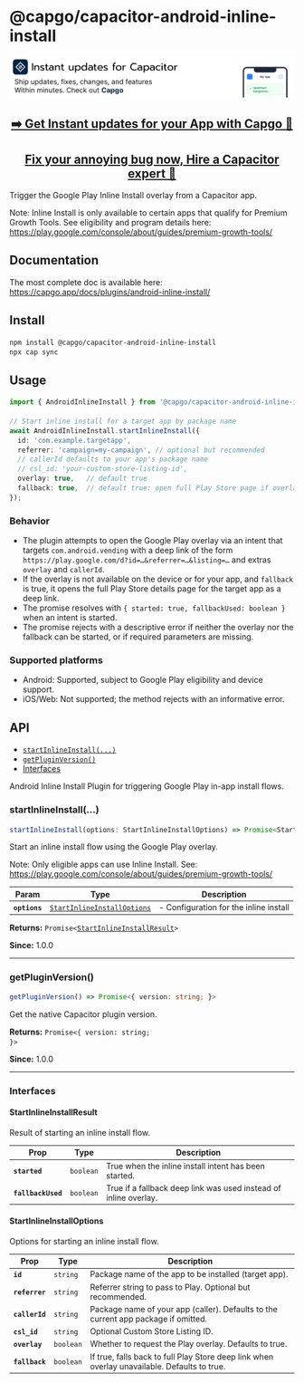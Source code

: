 # @capgo/capacitor-android-inline-install

<a href="https://capgo.app/"><img src='https://raw.githubusercontent.com/Cap-go/capgo/main/assets/capgo_banner.png' alt='Capgo - Instant updates for capacitor'/></a>

<div align="center">
  <h2><a href="https://capgo.app/?ref=plugin_android_inline_install"> ➡️ Get Instant updates for your App with Capgo 🚀</a></h2>
  <h2><a href="https://capgo.app/consulting/?ref=plugin_android_inline_install"> Fix your annoying bug now, Hire a Capacitor expert 💪</a></h2>
</div>

Trigger the Google Play Inline Install overlay from a Capacitor app.

Note: Inline Install is only available to certain apps that qualify for Premium Growth Tools. See eligibility and program details here: https://play.google.com/console/about/guides/premium-growth-tools/

## Documentation

The most complete doc is available here: https://capgo.app/docs/plugins/android-inline-install/

## Install

```bash
npm install @capgo/capacitor-android-inline-install
npx cap sync
```

## Usage

```ts
import { AndroidInlineInstall } from '@capgo/capacitor-android-inline-install';

// Start inline install for a target app by package name
await AndroidInlineInstall.startInlineInstall({
  id: 'com.example.targetapp',
  referrer: 'campaign=my-campaign', // optional but recommended
  // callerId defaults to your app's package name
  // csl_id: 'your-custom-store-listing-id',
  overlay: true,   // default true
  fallback: true,  // default true: open full Play Store page if overlay unavailable
});
```

### Behavior

- The plugin attempts to open the Google Play overlay via an intent that targets `com.android.vending` with a deep link of the form `https://play.google.com/d?id=…&referrer=…&listing=…` and extras `overlay` and `callerId`.
- If the overlay is not available on the device or for your app, and `fallback` is true, it opens the full Play Store details page for the target app as a deep link.
- The promise resolves with `{ started: true, fallbackUsed: boolean }` when an intent is started.
- The promise rejects with a descriptive error if neither the overlay nor the fallback can be started, or if required parameters are missing.

### Supported platforms

- Android: Supported, subject to Google Play eligibility and device support.
- iOS/Web: Not supported; the method rejects with an informative error.

## API

<docgen-index>

* [`startInlineInstall(...)`](#startinlineinstall)
* [`getPluginVersion()`](#getpluginversion)
* [Interfaces](#interfaces)

</docgen-index>

<docgen-api>
<!--Update the source file JSDoc comments and rerun docgen to update the docs below-->

Android Inline Install Plugin for triggering Google Play in-app install flows.

### startInlineInstall(...)

```typescript
startInlineInstall(options: StartInlineInstallOptions) => Promise<StartInlineInstallResult>
```

Start an inline install flow using the Google Play overlay.

Note: Only eligible apps can use Inline Install. See:
https://play.google.com/console/about/guides/premium-growth-tools/

| Param         | Type                                                                            | Description                            |
| ------------- | ------------------------------------------------------------------------------- | -------------------------------------- |
| **`options`** | <code><a href="#startinlineinstalloptions">StartInlineInstallOptions</a></code> | - Configuration for the inline install |

**Returns:** <code>Promise&lt;<a href="#startinlineinstallresult">StartInlineInstallResult</a>&gt;</code>

**Since:** 1.0.0

--------------------


### getPluginVersion()

```typescript
getPluginVersion() => Promise<{ version: string; }>
```

Get the native Capacitor plugin version.

**Returns:** <code>Promise&lt;{ version: string; }&gt;</code>

**Since:** 1.0.0

--------------------


### Interfaces


#### StartInlineInstallResult

Result of starting an inline install flow.

| Prop               | Type                 | Description                                                      |
| ------------------ | -------------------- | ---------------------------------------------------------------- |
| **`started`**      | <code>boolean</code> | True when the inline install intent has been started.            |
| **`fallbackUsed`** | <code>boolean</code> | True if a fallback deep link was used instead of inline overlay. |


#### StartInlineInstallOptions

Options for starting an inline install flow.

| Prop           | Type                 | Description                                                                                  |
| -------------- | -------------------- | -------------------------------------------------------------------------------------------- |
| **`id`**       | <code>string</code>  | Package name of the app to be installed (target app).                                        |
| **`referrer`** | <code>string</code>  | Referrer string to pass to Play. Optional but recommended.                                   |
| **`callerId`** | <code>string</code>  | Package name of your app (caller). Defaults to the current app package if omitted.           |
| **`csl_id`**   | <code>string</code>  | Optional Custom Store Listing ID.                                                            |
| **`overlay`**  | <code>boolean</code> | Whether to request the Play overlay. Defaults to true.                                       |
| **`fallback`** | <code>boolean</code> | If true, falls back to full Play Store deep link when overlay unavailable. Defaults to true. |

</docgen-api>
